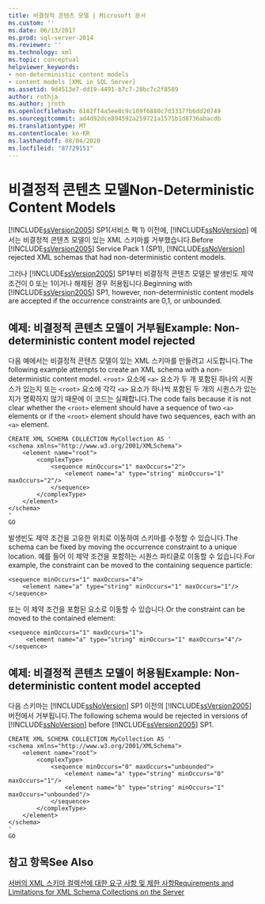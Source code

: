 ```yaml
---
title: 비결정적 콘텐츠 모델 | Microsoft 문서
ms.custom: ''
ms.date: 06/13/2017
ms.prod: sql-server-2014
ms.reviewer: ''
ms.technology: xml
ms.topic: conceptual
helpviewer_keywords:
- non-deterministic content models
- content models [XML in SQL Server]
ms.assetid: 9d4513e7-dd19-4491-b7c7-28bc7c2f8589
author: rothja
ms.author: jroth
ms.openlocfilehash: 6182ff4a5ee0c9c109f6880c7d3337fb6dd20749
ms.sourcegitcommit: ad4d92dce894592a259721a1571b1d8736abacdb
ms.translationtype: MT
ms.contentlocale: ko-KR
ms.lasthandoff: 08/04/2020
ms.locfileid: "87729151"
---
```

# <a name="non-deterministic-content-models"></a><span data-ttu-id="d8320-102">비결정적 콘텐츠 모델</span><span class="sxs-lookup"><span data-stu-id="d8320-102">Non-Deterministic Content Models</span></span>
  <span data-ttu-id="d8320-103">[!INCLUDE[ssVersion2005](../../includes/ssversion2005-md.md)] SP1(서비스 팩 1) 이전에, [!INCLUDE[ssNoVersion](../../includes/ssnoversion-md.md)] 에서는 비결정적 콘텐츠 모델이 있는 XML 스키마를 거부했습니다.</span><span class="sxs-lookup"><span data-stu-id="d8320-103">Before [!INCLUDE[ssVersion2005](../../includes/ssversion2005-md.md)] Service Pack 1 (SP1), [!INCLUDE[ssNoVersion](../../includes/ssnoversion-md.md)] rejected XML schemas that had non-deterministic content models.</span></span>  
  
 <span data-ttu-id="d8320-104">그러나 [!INCLUDE[ssVersion2005](../../includes/ssversion2005-md.md)] SP1부터 비결정적 콘텐츠 모델은 발생빈도 제약 조건이 0 또는 1이거나 해제된 경우 허용됩니다.</span><span class="sxs-lookup"><span data-stu-id="d8320-104">Beginning with [!INCLUDE[ssVersion2005](../../includes/ssversion2005-md.md)] SP1, however, non-deterministic content models are accepted if the occurrence constraints are 0,1, or unbounded.</span></span>  
  
## <a name="example-non-deterministic-content-model-rejected"></a><span data-ttu-id="d8320-105">예제: 비결정적 콘텐츠 모델이 거부됨</span><span class="sxs-lookup"><span data-stu-id="d8320-105">Example: Non-deterministic content model rejected</span></span>  
 <span data-ttu-id="d8320-106">다음 예에서는 비결정적 콘텐츠 모델이 있는 XML 스키마를 만들려고 시도합니다.</span><span class="sxs-lookup"><span data-stu-id="d8320-106">The following example attempts to create an XML schema with a non-deterministic content model.</span></span> <span data-ttu-id="d8320-107">`<root>` 요소에 `<a>` 요소가 두 개 포함된 하나의 시퀀스가 있는지 또는 `<root>` 요소에 각각 `<a>` 요소가 하나씩 포함된 두 개의 시퀀스가 있는지가 명확하지 않기 때문에 이 코드는 실패합니다.</span><span class="sxs-lookup"><span data-stu-id="d8320-107">The code fails because it is not clear whether the `<root>` element should have a sequence of two `<a>` elements or if the `<root>` element should have two sequences, each with an `<a>` element.</span></span>  
  
```  
CREATE XML SCHEMA COLLECTION MyCollection AS '  
<schema xmlns="http://www.w3.org/2001/XMLSchema">  
    <element name="root">  
        <complexType>  
            <sequence minOccurs="1" maxOccurs="2">  
                <element name="a" type="string" minOccurs="1" maxOccurs="2"/>  
            </sequence>  
        </complexType>  
    </element>  
</schema>  
'  
GO  
```  
  
 <span data-ttu-id="d8320-108">발생빈도 제약 조건을 고유한 위치로 이동하여 스키마를 수정할 수 있습니다.</span><span class="sxs-lookup"><span data-stu-id="d8320-108">The schema can be fixed by moving the occurrence constraint to a unique location.</span></span> <span data-ttu-id="d8320-109">예를 들어 이 제약 조건을 포함하는 시퀀스 파티클로 이동할 수 있습니다.</span><span class="sxs-lookup"><span data-stu-id="d8320-109">For example, the constraint can be moved to the containing sequence particle:</span></span>  
  
```  
<sequence minOccurs="1" maxOccurs="4">  
    <element name="a" type="string" minOccurs="1" maxOccurs="1"/>  
</sequence>  
```  
  
 <span data-ttu-id="d8320-110">또는 이 제약 조건을 포함된 요소로 이동할 수 있습니다.</span><span class="sxs-lookup"><span data-stu-id="d8320-110">Or the constraint can be moved to the contained element:</span></span>  
  
```  
<sequence minOccurs="1" maxOccurs="1">  
     <element name="a" type="string" minOccurs="1" maxOccurs="4"/>  
</sequence>  
```  
  
## <a name="example-non-deterministic-content-model-accepted"></a><span data-ttu-id="d8320-111">예제: 비결정적 콘텐츠 모델이 허용됨</span><span class="sxs-lookup"><span data-stu-id="d8320-111">Example: Non-deterministic content model accepted</span></span>  
 <span data-ttu-id="d8320-112">다음 스키마는 [!INCLUDE[ssNoVersion](../../includes/ssnoversion-md.md)] SP1 이전의 [!INCLUDE[ssVersion2005](../../includes/ssversion2005-md.md)] 버전에서 거부됩니다.</span><span class="sxs-lookup"><span data-stu-id="d8320-112">The following schema would be rejected in versions of [!INCLUDE[ssNoVersion](../../includes/ssnoversion-md.md)] before [!INCLUDE[ssVersion2005](../../includes/ssversion2005-md.md)] SP1.</span></span>  
  
```  
CREATE XML SCHEMA COLLECTION MyCollection AS '  
<schema xmlns="http://www.w3.org/2001/XMLSchema">  
    <element name="root">  
        <complexType>  
            <sequence minOccurs="0" maxOccurs="unbounded">  
                <element name="a" type="string" minOccurs="0" maxOccurs="1"/>  
                <element name="b" type="string" minOccurs="1" maxOccurs="unbounded"/>  
            </sequence>  
        </complexType>  
    </element>  
</schema>  
'  
GO  
```  
  
## <a name="see-also"></a><span data-ttu-id="d8320-113">참고 항목</span><span class="sxs-lookup"><span data-stu-id="d8320-113">See Also</span></span>  
 [<span data-ttu-id="d8320-114">서버의 XML 스키마 컬렉션에 대한 요구 사항 및 제한 사항</span><span class="sxs-lookup"><span data-stu-id="d8320-114">Requirements and Limitations for XML Schema Collections on the Server</span></span>](requirements-and-limitations-for-xml-schema-collections-on-the-server.md)  
  
  
